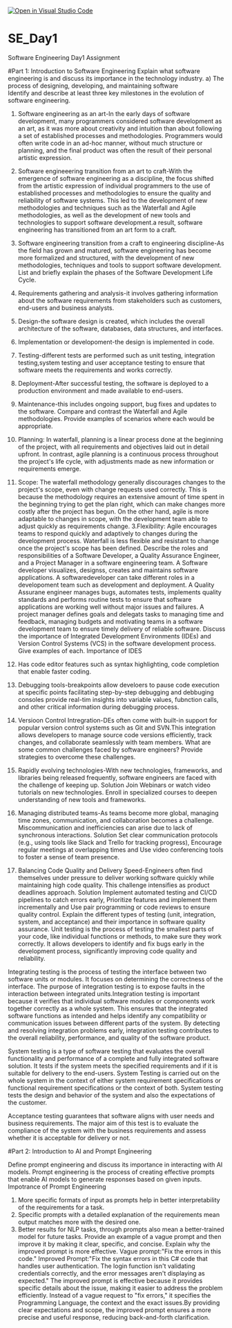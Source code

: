 [![Open in Visual Studio Code](https://classroom.github.com/assets/open-in-vscode-2e0aaae1b6195c2367325f4f02e2d04e9abb55f0b24a779b69b11b9e10269abc.svg)](https://classroom.github.com/online_ide?assignment_repo_id=18436121&assignment_repo_type=AssignmentRepo)
# SE_Day1
Software Engineering Day1 Assignment

#Part 1: Introduction to Software Engineering
Explain what software engineering is and discuss its importance in the technology industry.
a) The process of  designing, developing, and maintaining software  
Identify and describe at least three key milestones in the evolution of software engineering.
1. Software engineering as an art-In the early days of software development, many programmers considered software development as an art, as it was more about creativity and intuition than about following a set of established processes and methodologies. Programmers would often write code in an ad-hoc manner, without much structure or planning, and the final product was often the result of their personal artistic expression.
2. Software engineeering transition from an art to craft-With the emergence of software engineering as a discipline, the focus shifted from the artistic expression of individual programmers to the use of established processes and methodologies to ensure the quality and reliability of software systems. This led to the development of new methodologies and techniques such as the Waterfall and Agile methodologies, as well as the development of new tools and technologies to support software development.a result, software engineering has transitioned from an art form to a craft. 
3. Software engineering transition from a craft to engineering discipline-As the field has grown and matured, software engineering has become more formalized and structured, with the development of new methodologies, techniques and tools to support software development.
List and briefly explain the phases of the Software Development Life Cycle.
1. Requirements gathering and analysis-it involves gathering information about the software requirements from stakeholders such as customers, end-users and business analysts.
2. Design-the software design is created, which includes the overall architecture of the software, databases, data structures, and interfaces.
3. Implementation or developoment-the design is implemented in code.
4. Testing-different tests are performed such as unit testing, integration testing,system testing and user acceptance testing to ensure that software meets the requirements and works correctly.
5. Deployment-After successful testing, the software is deployed to a production environment and made available to end-users.
6. Maintenance-this includes ongoing support, bug fixes and updates to the software.
Compare and contrast the Waterfall and Agile methodologies. Provide examples of scenarios where each would be appropriate.
1. Planning: In waterfall, planning is a linear process done at the beginning of the project, with all requirements and objectives laid out in detail upfront. In contrast, agile planning is a continuous process throughout the project's life cycle, with adjustments made as new information or requirements emerge.
2. Scope: The waterfall methodology generally discourages changes to the project's scope, even with change requests used correctly. This is because the methodology requires an extensive amount of time spent in the beginning trying to get the plan right, which can make changes more costly after the project has begun. On the other hand, agile is more adaptable to changes in scope, with the development team able to adjust quickly as requirements change.
3.Flexibility: Agile encourages teams to respond quickly and adaptively to changes during the development process. Waterfall is less flexible and resistant to change once the project's scope has been defined. 
Describe the roles and responsibilities of a Software Developer, a Quality Assurance Engineer, and a Project Manager in a software engineering team.
A Software developer visualizes, designss, creates and maintains software applications. A softwaredeveloper can take different roles in a developoment team such as development and deployment.
A Quality Assurane engineer manages bugs, automates tests, implements quality standards and performs routine tests to ensure that software applications are working well without major issues and failures.
A project manager defines goals and delegats tasks to managing time and feedback, managing budgets and motivating teams in a software development team to ensure timely delivery of reliable software.
Discuss the importance of Integrated Development Environments (IDEs) and Version Control Systems (VCS) in the software development process. Give examples of each.
Importance of IDES
1. Has code editor features such as syntax highlighting, code completion that enable faster coding.
2. Debugging tools-breakpoints allow develoers to pause code execution at specific points facilitating step-by-step debugging and debbuging consoles provide real-tim insights into variable values, fubnction calls, and other critical information during debugging process.
3. Versioon Control Intregration-DEs often come with built-in support for popular version control systems such as Git and SVN.This integration allows developers to manage source code versions efficiently, track changes, and collaborate seamlessly with team members.
What are some common challenges faced by software engineers? Provide strategies to overcome these challenges.
1. Rapidly evolving technologies-With new technologies, frameworks, and libraries being released frequently, software engineers are faced with the challenge of keeping up.
   Solution
Join Webinars or watch video tutorials on new technologies. Enroll in specialized courses to deepen understanding of new tools and frameworks.

2. Managing distributed teams-As teams become more global, managing time zones, communication, and collaboration becomes a challenge. Miscommunication and inefficiencies can arise due to lack of synchronous interactions.
   Solution
 Set clear communication protocols (e.g., using tools like Slack and Trello for tracking progress), Encourage regular meetings at overlapping times and Use video conferencing tools to foster a sense of team presence.

3. Balancing Code Quality and Delivery Speed-Engineers often find themselves under pressure to deliver working software quickly while maintaining high code quality. This challenge intensifies as product deadlines approach.
  Solution
Implement automated testing and CI/CD pipelines to catch errors early, Prioritize features and implement them incrementally and Use pair programming or code reviews to ensure quality control.
Explain the different types of testing (unit, integration, system, and acceptance) and their importance in software quality assurance.
Unit testing is the process of testing the smallest parts of your code, like individual functions or methods, to make sure they work correctly. It allows developers to identify and fix bugs early in the development process, significantly improving code quality and reliability.

Integrating testing is the process of testing the interface between two software units or modules. It focuses on determining the correctness of the interface. The purpose of integration testing is to expose faults in the interaction between integrated units.Integration testing is important because it verifies that individual software modules or components work together correctly as a whole system. This ensures that the integrated software functions as intended and helps identify any compatibility or communication issues between different parts of the system. By detecting and resolving integration problems early, integration testing contributes to the overall reliability, performance, and quality of the software product.

System testing is a type of software testing that evaluates the overall functionality and performance of a complete and fully integrated software solution. It tests if the system meets the specified requirements and if it is suitable for delivery to the end-users. System Testing is carried out on the whole system in the context of either system requirement specifications or functional requirement specifications or the context of both. System testing tests the design and behavior of the system and also the expectations of the customer.

Acceptance testing  guarantees that software aligns with user needs and business requirements. The major aim of this test is to evaluate the compliance of the system with the business requirements and assess whether it is acceptable for delivery or not.

#Part 2: Introduction to AI and Prompt Engineering


Define prompt engineering and discuss its importance in interacting with AI models.
Prompt engineering is the process of creating effective prompts that enable AI models to generate responses based on given inputs.
Impotrance of Prompt Engineering
1. More specific formats of input as prompts help in better interpretability of the requirements for a task.
2. Specific prompts with a detailed explanation of the requirements mean output matches more with the desired one.
3. Better results for NLP tasks, through prompts also mean a better-trained model for future tasks.
Provide an example of a vague prompt and then improve it by making it clear, specific, and concise. Explain why the improved prompt is more effective.
Vague prompt:"Fix the errors in this code."
Improved Prompt:"Fix the syntax errors in this C# code that handles user authentication. The login function isn't validating credentials correctly, and the error messages aren't displaying as expected."
The improved prompt is effective because it provides specific details about the issue, making it easier to address the problem efficiently. Instead of a vague request to "fix errors," it specifies the Programming Language, the context and the exact issues.By providing clear expectations and scope, the improved prompt ensures a more precise and useful response, reducing back-and-forth clarification.
